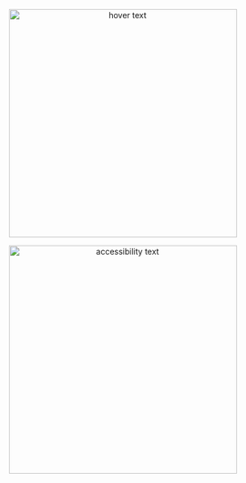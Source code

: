 
<p align="center">
  <img src="https://github.com/Divij96/Projects/blob/main/ScaraRobot/Base_Joint/Images/ScaraRobot.jpeg" width="400" title="hover text">
</p>
<p align="center">
  <img src="https://github.com/Divij96/Projects/blob/main/ScaraRobot/Base_Joint/Images/CAD_Assembly.png" width="400" alt="accessibility text">
</p>
